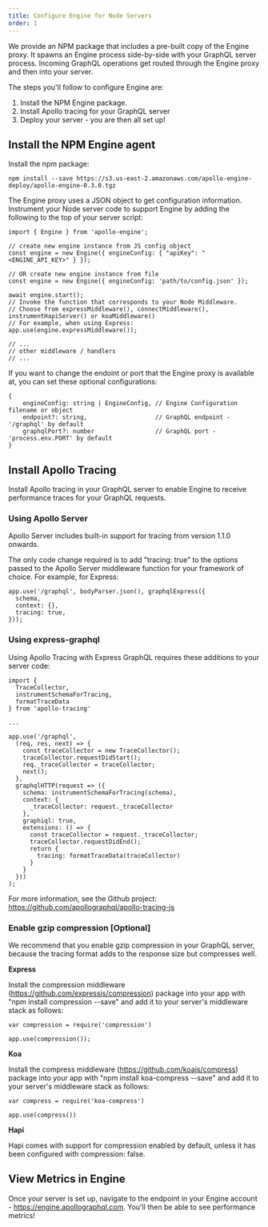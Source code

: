 ```yaml
---
title: Configure Engine for Node Servers
order: 1
---
```


We provide an NPM package that includes a pre-built copy of the Engine proxy. It spawns an Engine process side-by-side with your GraphQL server process. Incoming GraphQL operations get routed through the Engine proxy and then into your server.

The steps you'll follow to configure Engine are:

1. Install the NPM Engine package.
2. Install Apollo tracing for your GraphQL server
3. Deploy your server - you are then all set up!

## Install the NPM Engine agent

Install the npm package:

```
npm install --save https://s3.us-east-2.amazonaws.com/apollo-engine-deploy/apollo-engine-0.3.0.tgz
```

The Engine proxy uses a JSON object to get configuration information. 
Instrument your Node server code to support Engine by adding the following to the top of your server script:

```
import { Engine } from 'apollo-engine';

// create new engine instance from JS config object
const engine = new Engine({ engineConfig: { "apiKey": "<ENGINE_API_KEY>" } });

// OR create new engine instance from file
const engine = new Engine({ engineConfig: 'path/to/config.json' });

await engine.start();
// Invoke the function that corresponds to your Node Middleware. 
// Choose from expressMiddleware(), connectMiddleware(), instrumentHapiServer() or koaMiddleware()
// For example, when using Express:
app.use(engine.expressMiddleware());

// ...
// other middleware / handlers
// ...

```

If you want to change the endoint or port that the Engine proxy is available at, you can set these optional configurations:

```
{
    engineConfig: string | EngineConfig, // Engine Configuration filename or object
    endpoint?: string,                   // GraphQL endpoint - '/graphql' by default
    graphqlPort?: number                 // GraphQL port - 'process.env.PORT' by default
}
```

## Install Apollo Tracing

Install Apollo tracing in your GraphQL server to enable Engine to receive performance traces for your GraphQL requests.

### Using Apollo Server

Apollo Server includes built-in support for tracing from version 1.1.0 onwards.

The only code change required is to add "tracing: true" to the options passed to the Apollo Server middleware function for your framework of choice. For example, for Express:

```
app.use('/graphql', bodyParser.json(), graphqlExpress({
  schema,
  context: {},
  tracing: true,
}));
```

### Using express-graphql

Using Apollo Tracing with Express GraphQL requires these additions to your server code:

```
import {
  TraceCollector,
  instrumentSchemaForTracing,
  formatTraceData
} from 'apollo-tracing'

...

app.use('/graphql', 
  (req, res, next) => {
    const traceCollector = new TraceCollector();
    traceCollector.requestDidStart();
    req._traceCollector = traceCollector;
    next(); 
  }, 
  graphqlHTTP(request => ({
    schema: instrumentSchemaForTracing(schema),
    context: {
      _traceCollector: request._traceCollector
    },
    graphiql: true,
    extensions: () => {
      const traceCollector = request._traceCollector;
      traceCollector.requestDidEnd();
      return {
        tracing: formatTraceData(traceCollector)
      }
    }
  }))
);
```

For more information, see the Github project: https://github.com/apollographql/apollo-tracing-js

### Enable gzip compression [Optional]

We recommend that you enable gzip compression in your GraphQL server, because the tracing format adds to the response size but compresses well.

**Express**

Install the compression middleware (https://github.com/expressjs/compression) package into your app with "npm install compression --save" and add it to your server's middleware stack as follows:

```
var compression = require('compression')

app.use(compression());
```

**Koa**

Install the compress middleware (https://github.com/koajs/compress) package into your app with "npm install koa-compress --save" and add it to your server's middleware stack as follows:

```
var compress = require('koa-compress')

app.use(compress())
```

**Hapi**

Hapi comes with support for compression enabled by default, unless it has been configured with compression: false.

## View Metrics in Engine

Once your server is set up, navigate to the endpoint in your Engine account - https://engine.apollographql.com. You'll then be able to see performance metrics!
